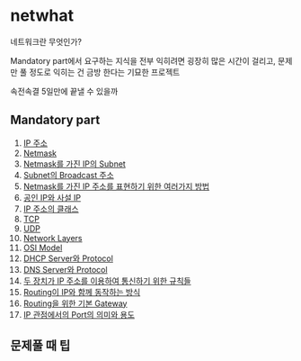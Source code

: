 # netwhat
네트워크란 무엇인가?

Mandatory part에서 요구하는 지식을 전부 익히려면 굉장히 많은 시간이 걸리고, 문제만 풀 정도로 익히는 건 금방 한다는 기묘한 프로젝트

속전속결 5일만에 끝낼 수 있을까

## Mandatory part

1. [IP 주소](1_IPaddr.md)
2. [Netmask](2_netmask.md)
3. [Netmask를 가진 IP의 Subnet](3_subnet.md)
4. [Subnet의 Broadcast 주소](4_broadcast.md)
5. [Netmask를 가진 IP 주소를 표현하기 위한 여러가지 방법](5_ip_netmask.md)
6. [공인 IP와 사설 IP](6_public_private.md)
7. [IP 주소의 클래스](7_IPaddr_class.md)
8. [TCP](8_TCP.md)
9. [UDP](9_UDP.md)
10. [Network Layers](10_network_layers.md)
11. [OSI Model](11_OSI.md)
12. [DHCP Server와 Protocol](12_DHCP.md)
13. [DNS Server와 Protocol](13_DNS.md)
14. [두 장치가 IP 주소를 이용하여 통신하기 위한 규칙들](14_comm_rules.md)
15. [Routing이 IP와 함께 동작하는 방식](15_routing.md)
16. [Routing을 위한 기본 Gateway](16_gateway.md)
17. [IP 관점에서의 Port의 의미와 용도](17_port.md)

## 문제풀 때 팁
